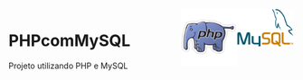<img src="icone-my-sql.png" align="right" width="100" display="block">
<img src="logo-php.png" align="right" width="100">

# PHPcomMySQL

Projeto utilizando PHP e MySQL
